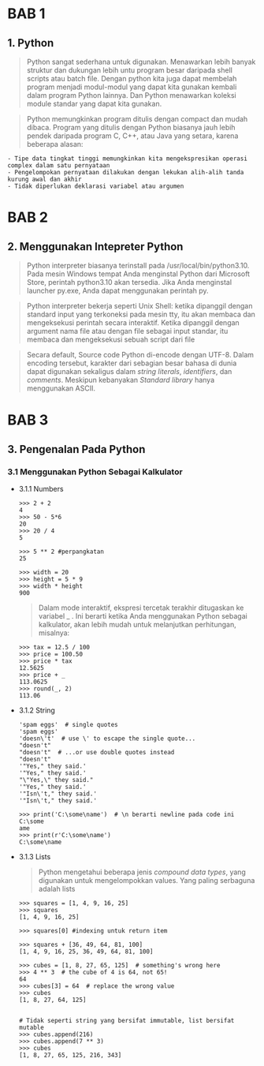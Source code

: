 # BAB 1

## 1. Python

> Python sangat sederhana untuk digunakan. Menawarkan lebih banyak struktur dan dukungan lebih untu program besar daripada shell scripts atau batch file. Dengan python kita juga dapat membelah program menjadi modul-modul yang dapat kita gunakan kembali dalam program Python lainnya. Dan Python menawarkan koleksi module standar yang dapat kita gunakan.

> Python memungkinkan program ditulis dengan compact dan mudah dibaca. Program yang ditulis dengan Python biasanya jauh lebih pendek daripada program C, C++, atau Java yang setara, karena beberapa alasan:

    - Tipe data tingkat tinggi memungkinkan kita mengekspresikan operasi complex dalam satu pernyataan
    - Pengelompokan pernyataan dilakukan dengan lekukan alih-alih tanda kurung awal dan akhir
    - Tidak diperlukan deklarasi variabel atau argumen

# BAB 2

## 2. Menggunakan Intepreter Python

> Python interpreter biasanya terinstall pada /usr/local/bin/python3.10. Pada mesin Windows tempat Anda menginstal Python dari Microsoft Store, perintah python3.10 akan tersedia. Jika Anda menginstal launcher py.exe, Anda dapat menggunakan perintah py.

> Python interpreter bekerja seperti Unix Shell: ketika dipanggil dengan standard input yang terkoneksi pada mesin tty, itu akan membaca dan mengeksekusi perintah secara interaktif. Ketika dipanggil dengan argument nama file atau dengan file sebagai input standar, itu membaca dan mengeksekusi sebuah script dari file

> Secara default, Source code Python di-encode dengan UTF-8. Dalam encoding tersebut, karakter dari sebagian besar bahasa di dunia dapat digunakan sekaligus dalam <i>string literals</i>, <i>identifiers</i>, dan <i>comments</i>. Meskipun kebanyakan <i>Standard library</i> hanya menggunakan ASCII.

# BAB 3

## 3. Pengenalan Pada Python

### 3.1 Menggunakan Python Sebagai Kalkulator

- 3.1.1 Numbers

  ```
  >>> 2 + 2
  4
  >>> 50 - 5*6
  20
  >>> 20 / 4
  5

  >>> 5 ** 2 #perpangkatan
  25

  >>> width = 20
  >>> height = 5 * 9
  >>> width * height
  900
  ```

  > Dalam mode interaktif, ekspresi tercetak terakhir ditugaskan ke variabel \_ . Ini berarti ketika Anda menggunakan Python sebagai kalkulator, akan lebih mudah untuk melanjutkan perhitungan, misalnya:

  ```
  >>> tax = 12.5 / 100
  >>> price = 100.50
  >>> price * tax
  12.5625
  >>> price + _
  113.0625
  >>> round(_, 2)
  113.06
  ```

- 3.1.2 String

  >

  ```
  'spam eggs'  # single quotes
  'spam eggs'
  'doesn\'t'  # use \' to escape the single quote...
  "doesn't"
  "doesn't"  # ...or use double quotes instead
  "doesn't"
  '"Yes," they said.'
  '"Yes," they said.'
  "\"Yes,\" they said."
  '"Yes," they said.'
  '"Isn\'t," they said.'
  '"Isn\'t," they said.'

  ```

  ```
  >>> print('C:\some\name')  # \n berarti newline pada code ini
  C:\some
  ame
  >>> print(r'C:\some\name')
  C:\some\name
  ```

- 3.1.3 Lists

  > Python mengetahui beberapa jenis <i>compound data types</i>, yang digunakan untuk mengelompokkan values. Yang paling serbaguna adalah lists

  ```
  >>> squares = [1, 4, 9, 16, 25]
  >>> squares
  [1, 4, 9, 16, 25]

  >>> squares[0] #indexing untuk return item

  >>> squares + [36, 49, 64, 81, 100]
  [1, 4, 9, 16, 25, 36, 49, 64, 81, 100]
  ```

  ```
  >>> cubes = [1, 8, 27, 65, 125]  # something's wrong here
  >>> 4 ** 3  # the cube of 4 is 64, not 65!
  64
  >>> cubes[3] = 64  # replace the wrong value
  >>> cubes
  [1, 8, 27, 64, 125]


  # Tidak seperti string yang bersifat immutable, list bersifat mutable
  >>> cubes.append(216)
  >>> cubes.append(7 ** 3)
  >>> cubes
  [1, 8, 27, 65, 125, 216, 343]
  ```
